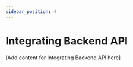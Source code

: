 ```yaml
---
sidebar_position: 4
---
```


# Integrating Backend API

[Add content for Integrating Backend API here]
